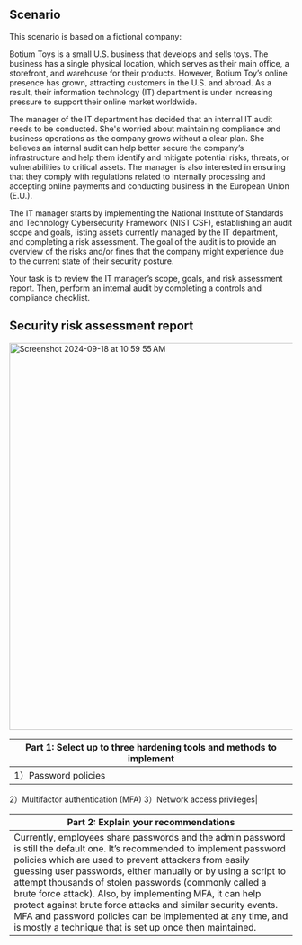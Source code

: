 ## Scenario

This scenario is based on a fictional company:

Botium Toys is a small U.S. business that develops and sells toys. The business has a single physical location, which serves as their main office, a storefront, and warehouse for their products. However, Botium Toy’s online presence has grown, attracting customers in the U.S. and abroad. As a result, their information technology (IT) department is under increasing pressure to support their online market worldwide. 

The manager of the IT department has decided that an internal IT audit needs to be conducted. She's worried about maintaining compliance and business operations as the company grows without a clear plan. She believes an internal audit can help better secure the company’s infrastructure and help them identify and mitigate potential risks, threats, or vulnerabilities to critical assets. The manager is also interested in ensuring that they comply with regulations related to internally processing and accepting online payments and conducting business in the European Union (E.U.).   

The IT manager starts by implementing the National Institute of Standards and Technology Cybersecurity Framework (NIST CSF), establishing an audit scope and goals, listing assets currently managed by the IT department, and completing a risk assessment. The goal of the audit is to provide an overview of the risks and/or fines that the company might experience due to the current state of their security posture.

Your task is to review the IT manager’s scope, goals, and risk assessment report. Then, perform an internal audit by completing a controls and compliance checklist. 



## Security risk assessment report 

<img width="688" alt="Screenshot 2024-09-18 at 10 59 55 AM" src="https://github.com/user-attachments/assets/08bb9b67-d14c-446e-a76d-6b2c0a6c1062">


| Part 1: Select up to three hardening tools and methods to implement     |
|-------------------------------------------------------------------------|
|1）Password policies
2）Multifactor authentication (MFA)
3）Network access privileges|

| Part 2: Explain your recommendations   |
|-------------------------------------------------------------------------|
|Currently, employees share passwords and the admin password is still the default one. It’s recommended to implement password policies which are used to prevent attackers from easily guessing user passwords, either manually or by using a script to attempt thousands of stolen passwords (commonly called a brute force attack). Also, by implementing MFA, it can help protect against brute force attacks and similar security events. MFA and password policies can be implemented at any time, and is mostly a technique that is set up once then maintained.|
